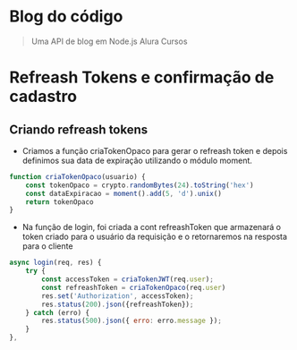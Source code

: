 # Blog do código
> Uma API de blog em Node.js
> Alura Cursos

# Refreash Tokens e confirmação de cadastro

## Criando refreash tokens

- Criamos a função criaTokenOpaco para gerar o refreash token e depois definimos sua data de expiração utilizando o módulo moment.

~~~javascript
function criaTokenOpaco(usuario) {
    const tokenOpaco = crypto.randomBytes(24).toString('hex')
    const dataExpiracao = moment().add(5, 'd').unix()
    return tokenOpaco
}
~~~

- Na função de login, foi criada a cont refreashToken que armazenará o token criado para o usuário da requisição e o retornaremos na resposta para o cliente

~~~javascript
async login(req, res) {
    try {
        const accessToken = criaTokenJWT(req.user);
        const refreashToken = criaTokenOpaco(req.user)
        res.set('Authorization', accessToken);
        res.status(200).json({refreashToken});
    } catch (erro) {
        res.status(500).json({ erro: erro.message });
    }
},
~~~